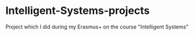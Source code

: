 # Intelligent-Systems-projects
Project which I did during my Erasmus+ on the course "Intelligent Systems"

